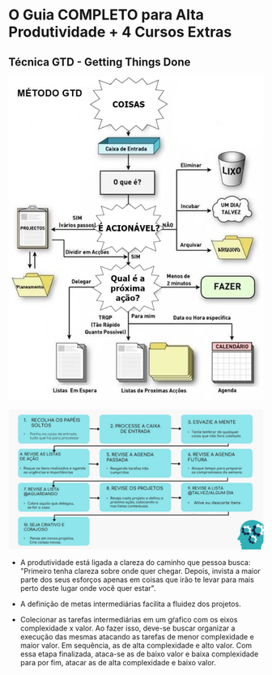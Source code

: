 # O Guia COMPLETO para Alta Produtividade + 4 Cursos Extras

## Técnica GTD - Getting Things Done

![alt text](GTD.png)

![alt text](fluxograma_GTD.png)

- A produtividade está ligada a clareza do caminho que pessoa busca: "Primeiro tenha clareza sobre onde quer chegar. Depois, invista a maior parte dos seus esforços apenas em coisas que irão te levar para mais perto deste lugar onde você quer estar".

- A definição de metas intermediárias facilita a fluidez dos projetos.

- Colecionar as tarefas intermediárias em um gŕafico com os eixos complexidade x valor. Ao fazer isso, deve-se buscar organizar a execução das mesmas atacando as tarefas de menor complexidade e maior valor. Em sequência, as de alta complexidade e alto valor. Com essa etapa finalizada, ataca-se as de baixo valor e baixa complexidade para por fim, atacar as de alta complexidade e baixo valor.